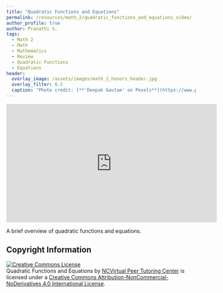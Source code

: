 ```yaml
---
title: "Quadratic Functions and Equations"
permalink: /resources/math_2/quadratic_functions_and_equations_video/
author_profile: true
author: Pranathi G.
tags:
  - Math 2
  - Math
  - Mathematics
  - Review
  - Quadratic Functions
  - Equations
header:
  overlay_image: /assets/images/math_2_honors_header.jpg 
  overlay_filter: 0.5
  caption: "Photo credit: [**'Deepak Gautam' on Pexels**](https://www.pexels.com/photo/black-and-white-blur-book-business-240163/)"
---
```

<iframe width="560" height="315" src="https://ncvps.yuja.com/V/Video?v=2397633&node=8630194&a=970221459&preload=false" frameborder="0" webkitallowfullscreen mozallowfullscreen allowfullscreen></iframe>

A brief overview of quadratic functions and equations.

## Copyright Information
<a rel="license" href="http://creativecommons.org/licenses/by-nc-nd/4.0/"><img alt="Creative Commons License" style="border-width:0" src="https://i.creativecommons.org/l/by-nc-nd/4.0/88x31.png" /></a><br /><span xmlns:dct="http://purl.org/dc/terms/" href="http://purl.org/dc/dcmitype/MovingImage" property="dct:title" rel="dct:type"> Quadratic Functions and Equations</span> by <a xmlns:cc="http://creativecommons.org/ns#" href="https://ptcresources.github.io/resources/math_2/quadratic_functions_and_equations_video/" property="cc:attributionName" rel="cc:attributionURL">NCVirtual Peer Tutoring Center</a> is licensed under a <a rel="license" href="http://creativecommons.org/licenses/by-nc-nd/4.0/">Creative Commons Attribution-NonCommercial-NoDerivatives 4.0 International License</a>.